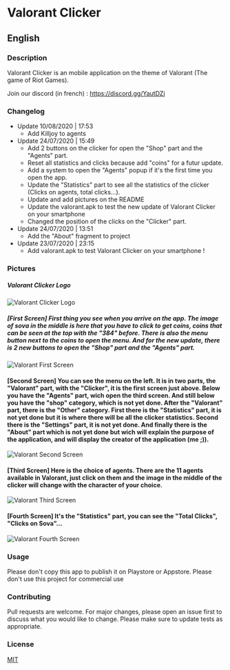 # Valorant Clicker

## English
### Description
Valorant Clicker is an mobile application on the theme of Valorant (The game of Riot Games).

Join our discord (in french) : https://discord.gg/YautDZj

### Changelog


* Update 10/08/2020 | 17:53
  * Add Killjoy to agents
* Update 24/07/2020 | 15:49
  * Add 2 buttons on the clicker for open the "Shop" part and the "Agents" part.
  * Reset all statistics and clicks because add "coins" for a futur update.
  * Add a system to open the "Agents" popup if it's the first time you open the app.
  * Update the "Statistics" part to see all the statistics of the clicker (Clicks on agents, total clicks...).
  * Update and add pictures on the README
  * Update the valorant.apk to test the new update of Valorant Clicker on your smartphone
  * Changed the position of the clicks on the "Clicker" part.
* Update 24/07/2020 | 13:51
  * Add the "About" fragment to project
* Update 23/07/2020 | 23:15
  * Add valorant.apk to test Valorant Clicker on your smartphone !

### Pictures

##### Valorant Clicker Logo
![Valorant Clicker Logo](https://i.ibb.co/yh5qfDP/logo-valo-round.png)

##### [First Screen] First thing you see when you arrive on the app. The image of sova in the middle is here that you have to click to get coins, coins that can be seen at the top with the "384" before. There is also the menu button next to the coins to open the menu. And for the new update, there is 2 new buttons to open the "Shop" part and the "Agents" part.
![Valorant First Screen](https://i.ibb.co/bKSZrNS/Screenshot-1595599020.png)

#### [Second Screen] You can see the menu on the left. It is in two parts, the "Valorant" part, with the "Clicker", it is the first screen just above. Below you have the "Agents" part, wich open the third screen. And still below you have the "shop" category, which is not yet done. After the "Valorant" part, there is the "Other" category. First there is the "Statistics" part, it is not yet done but it is where there will be all the clicker statistics. Second there is the "Settings" part, it is not yet done. And finally there is the "About" part which is not yet done but wich will explain the purpose of the application, and will display the creator of the application (me ;)).
![Valorant Second Screen](https://i.ibb.co/Fhgf2b9/Screenshot-1595533571.png)

#### [Third Screen] Here is the choice of agents. There are the 11 agents available in Valorant, just click on them and the image in the middle of the clicker will change with the character of your choice.
![Valorant Third Screen](https://i.ibb.co/LxGs15v/Screenshot-1595533575.png)

#### [Fourth Screen] It's the "Statistics" part, you can see the "Total Clicks", "Clicks on Sova"...
![Valorant Fourth Screen](https://i.ibb.co/LxpJBLX/Screenshot-1595599341.png)


### Usage
Please don't copy this app to publish it on Playstore or Appstore.
Please don't use this project for commercial use
### Contributing
Pull requests are welcome. For major changes, please open an issue first to discuss what you would like to change.
Please make sure to update tests as appropriate.
### License
[MIT](https://choosealicense.com/licenses/mit/)
